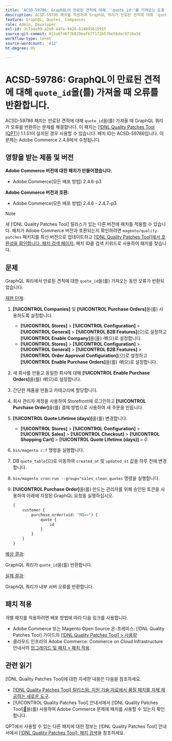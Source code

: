 ```yaml
---
title: 'ACSD-59786: GraphQL이 만료된 견적에 대해 ''quote_id''를 가져오는 도중 오류 반환'
description: ACSD-59786 패치를 적용하여 GraphQL 쿼리가 만료된 견적에 대해 'quote_id'를 가져올 때 오류를 반환하는 Adobe Commerce 문제를 수정합니다.
feature: GraphQL, Quotes, Companies
role: Admin, Developer
exl-id: 3c7aaa99-a2e0-44fe-9426-b24095615915
source-git-commit: 011a6f46f76029eaf67f172b576e58dac9710a3d
workflow-type: tm+mt
source-wordcount: '412'
ht-degree: 0%

---
```


# ACSD-59786: GraphQL이 만료된 견적에 대해 `quote_id`을(를) 가져올 때 오류를 반환합니다.

ACSD-59786 패치는 만료된 견적에 대해 `quote_id`을(를) 가져올 때 GraphQL 쿼리가 오류를 반환하는 문제를 해결합니다. 이 패치는 [[!DNL Quality Patches Tool (QPT)]](https://experienceleague.adobe.com/ko/docs/commerce-operations/tools/quality-patches-tool/quality-patches-tool-to-self-serve-quality-patches) 1.1.51이 설치된 경우 사용할 수 있습니다. 패치 ID는 ACSD-59786입니다. 이 문제는 Adobe Commerce 2.4.8에서 수정됩니다.

## 영향을 받는 제품 및 버전

**Adobe Commerce 버전에 대한 패치가 만들어졌습니다.**

* Adobe Commerce(모든 배포 방법) 2.4.6-p3

**Adobe Commerce 버전과 호환:**

* Adobe Commerce(모든 배포 방법) 2.4.6 - 2.4.7-p3

>[!NOTE]
>
>새 [!DNL Quality Patches Tool] 릴리스가 있는 다른 버전에 패치를 적용할 수 있습니다. 패치가 Adobe Commerce 버전과 호환되는지 확인하려면 `magento/quality-patches` 패키지를 최신 버전으로 업데이트하고 [[!DNL Quality Patches Tool]에서 호환성을 확인합니다. 패치 검색 페이지](https://experienceleague.adobe.com/tools/commerce-quality-patches/index.html?lang=ko). 패치 ID를 검색 키워드로 사용하여 패치를 찾습니다.

## 문제

GraphQL 쿼리에서 만료된 견적에 대한 `quote_id`을(를) 가져오는 동안 오류가 반환되었습니다.

<u>재현 단계</u>:

1. **[!UICONTROL Companies]** 및 **[!UICONTROL Purchase Orders]**&#x200B;을(를) 사용하도록 설정합니다.
   * **[!UICONTROL Stores]** > **[!UICONTROL Configuration]** > **[!UICONTROL General]** > **[!UICONTROL B2B Features]**(으)로 설정하고 **[!UICONTROL Enable Company]**&#x200B;을(를) *예*(으)로 설정합니다.
   * **[!UICONTROL Stores]** > **[!UICONTROL Configuration]** > **[!UICONTROL General]** > **[!UICONTROL B2B Features]** > **[!UICONTROL Order Approval Configuration]**(으)로 설정하고 **[!UICONTROL Enable Purchase Orders]**&#x200B;을(를) *예*(으)로 설정합니다.
1. 새 회사를 만들고 동일한 회사에 대해 **[!UICONTROL Enable Purchase Orders]**&#x200B;을(를) *예*(으)로 설정합니다.
1. 간단한 제품을 만들고 카테고리에 할당합니다.
1. 회사 관리자 계정을 사용하여 Storefront에 로그인하고 **[!UICONTROL Purchase Order]**&#x200B;을(를) 결제 방법으로 사용하여 새 주문을 만듭니다.
1. **[!UICONTROL Quote Lifetime (days)]**&#x200B;을(를) 변경합니다.
   * **[!UICONTROL Stores]** > **[!UICONTROL Configuration]** > **[!UICONTROL Sales]** > **[!UICONTROL Checkout]** > **[!UICONTROL Shopping Cart]** > **[!UICONTROL Quote Lifetime (days)]** = *0*.
1. `bin/magento c:f` 명령을 실행합니다.
1. DB `quote_table`(으)로 이동하여 `created_at` 및 `updated_at` 값을 하루 전에 변경합니다.
1. `bin/magento cron:run --group="sales_clean_quotes` 명령을 실행합니다.
1. **[!UICONTROL Purchase Order]**&#x200B;을(를) 만드는 관리자를 위해 승인된 토큰을 사용하여 아래에 지정된 GraphQL 요청을 실행하십시오.

   ```GraphQL
   {
       customer {
           purchase_order(uid: "MQ==") {
               quote {
                   id
               }
           }
       }
   } 
   ```

<u>예상 결과</u>:

GraphQL 쿼리가 `quote_id`을(를) 반환합니다.

<u>실제 결과</u>:

GraphQL 쿼리가 내부 서버 오류를 반환합니다.

## 패치 적용

개별 패치를 적용하려면 배포 방법에 따라 다음 링크를 사용합니다.

* Adobe Commerce 또는 Magento Open Source 온-프레미스: [!DNL Quality Patches Tool] 가이드의 [[!DNL Quality Patches Tool] > 사용량](/help/tools/quality-patches-tool/usage.md)
* 클라우드 인프라의 Adobe Commerce: Commerce on Cloud Infrastructure 안내서의 [업그레이드 및 패치 > 패치 적용](https://experienceleague.adobe.com/docs/commerce-cloud-service/user-guide/develop/upgrade/apply-patches.html?lang=ko).

## 관련 읽기

[!DNL Quality Patches Tool]에 대한 자세한 내용은 다음을 참조하세요.

* [[!DNL Quality Patches Tool] 릴리스됨: 지원 기술 자료에서 품질 패치를 자체 제공하는 새로운 도구](https://experienceleague.adobe.com/ko/docs/commerce-operations/tools/quality-patches-tool/quality-patches-tool-to-self-serve-quality-patches).
* [!UICONTROL Quality Patches Tool] 안내서에서  [!DNL Quality Patches Tool][&#128279;](/help/tools/quality-patches-tool/patches-available-in-qpt/check-patch-for-magento-issue-with-magento-quality-patches.md)을(를) 사용하여 Adobe Commerce 문제에 패치를 사용할 수 있는지 확인합니다.

QPT에서 사용할 수 있는 다른 패치에 대한 정보는 [!DNL Quality Patches Tool] 안내서에서 [[!DNL Quality Patches Tool]: 패치 검색](https://experienceleague.adobe.com/tools/commerce-quality-patches/index.html?lang=ko)을 참조하세요.
